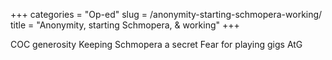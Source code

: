 +++
categories = "Op-ed"
slug = /anonymity-starting-schmopera-working/
title = "Anonymity, starting Schmopera, &amp; working"
+++

COC generosity
Keeping Schmopera a secret
Fear for playing gigs
AtG
